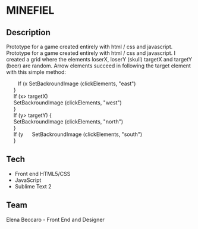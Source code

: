# MINEFIEL
 ## Description
<p>Prototype for a game created entirely with html / css and javascript.
Prototype for a game created entirely with html / css and javascript.
I created a grid where the elements loserX, loserY (skull) targetX and targetY (beer) are random.
Arrow elements succeed in following the target element with this simple method:</p>
     
 
     If (x <targetX) { <br/>
     SetBackroundImage (clickElements, "east") <br/>
     } <br/>
     If (x> targetX) <br/>
     SetBackroundImage (clickElements, "west") <br/>
     } <br/>
     If (y> targetY) { <br/>
     SetBackroundImage (clickElements, "north") <br/>
     } <br/>
     If (y <targetY) { <br/>
     SetBackroundImage (clickElements, "south") <br/>
     } <br/>


  
 
 ## Tech
  
  * Front end HTML5/CSS
  * JavaScript
  * Sublime Text 2
  
  
 
 ## Team
  Elena Beccaro - Front End and Designer
